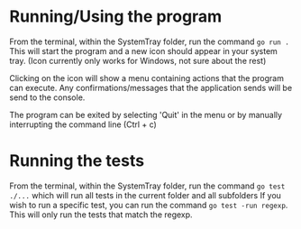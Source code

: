 # Running/Using the program
From the terminal, within the SystemTray folder, run the command `go run .`
This will start the program and a new icon should appear in your system tray. (Icon currently only works for Windows, not sure about the rest)

Clicking on the icon will show a menu containing actions that the program can execute.
Any confirmations/messages that the application sends will be send to the console.

The program can be exited by selecting 'Quit' in the menu or by manually interrupting the command line (Ctrl + c)

# Running the tests
From the terminal, within the SystemTray folder, run the command `go test ./...` which will run all tests in the current folder and all subfolders
If you wish to run a specific test, you can run the command `go test -run regexp`. This will only run the tests that match the regexp.